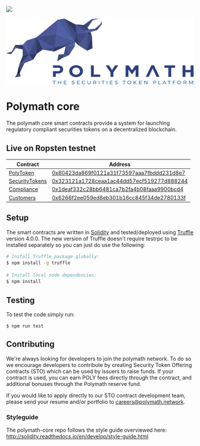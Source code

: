 <img src="https://travis-ci.com/PolymathNetwork/polymath-core.svg?token=Urvmqzpy4pAxp6EpzZd6&branch=add-to-gitignore">

![Polymath](Polymath.png)

# Polymath core

The polymath core smart contracts provide a system for launching regulatory
compliant securities tokens on a decentralized blockchain.

## Live on Ropsten testnet

| Contract                                         | Address                                                                                                                       |
| ------------------------------------------------ | ----------------------------------------------------------------------------------------------------------------------------- |
| [PolyToken](./contracts/PolyToken.sol)           | [0x80423da869f0121a31f73597aaa7fbddd231d8e7](https://ropsten.etherscan.io/address/0x80423da869f0121a31f73597aaa7fbddd231d8e7) |
| [SecurityTokens](./contracts/SecurityTokens.sol) | [0x323121a1728ceaa1ac44dd57ecf519277d888244](https://ropsten.etherscan.io/address/0x323121a1728ceaa1ac44dd57ecf519277d888244) |
| [Compliance](./contracts/Compliance.sol)         | [0x1deaf332c28bb6481ca7b2fa4b08faaa9900bcd4](https://ropsten.etherscan.io/address/0x1deaf332c28bb6481ca7b2fa4b08faaa9900bcd4) |
| [Customers](./contracts/Customers.sol)           | [0x6266f2ee059ed8eb301b16cc845f34de2780133f](https://ropsten.etherscan.io/address/0x6266f2ee059ed8eb301b16cc845f34de2780133f) |

## Setup

The smart contracts are written in [Solidity][solidity] and tested/deployed
using [Truffle][truffle] version 4.0.0. The new version of Truffle doesn't
require testrpc to be installed separately so you can just do use the following:

```bash
# Install Truffle package globally:
$ npm install -g truffle

# Install local node dependencies:
$ npm install
```

## Testing

To test the code simply run:

```
$ npm run test
```

## Contributing

We're always looking for developers to join the polymath network. To do so we
encourage developers to contribute by creating Security Token Offering contracts
(STO) which can be used by issuers to raise funds. If your contract is used, you
can earn POLY fees directly through the contract, and additional bonuses through
the Polymath reserve fund.

If you would like to apply directly to our STO contract development team, please
send your resume and/or portfolio to careers@polymath.network.

### Styleguide

The polymath-core repo follows the style guide overviewed here:
http://solidity.readthedocs.io/en/develop/style-guide.html

[polymath]: https://polymath.network
[ethereum]: https://www.ethereum.org/
[solidity]: https://solidity.readthedocs.io/en/develop/
[truffle]: http://truffleframework.com/
[testrpc]: https://github.com/ethereumjs/testrpc
